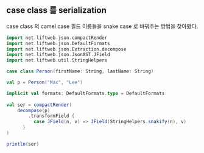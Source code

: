 ## case class 를 serialization

case class 의 camel case 필드 이름들을 snake case 로 바꿔주는 방법을 찾아봤다.

```scala
import net.liftweb.json.compactRender
import net.liftweb.json.DefaultFormats
import net.liftweb.json.Extraction.decompose
import net.liftweb.json.JsonAST.JField
import net.liftweb.util.StringHelpers

case class Person(firstName: String, lastName: String)

val p = Person("Max", "Lee")

implicit val formats: DefaultFormats.type = DefaultFormats
    
val ser = compactRender(
	decompose(p)
		.transformField {
          case JField(n, v) => JField(StringHelpers.snakify(n), v)
      }
)

println(ser)
```